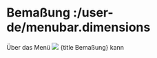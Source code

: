 # Bemaßung :/user-de/menubar.dimensions

Über das Menü ![](gbd-icon-bemassung-02.svg) {title Bemaßung} kann 
